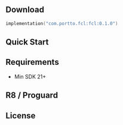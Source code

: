 ## Download

```kotlin
implementation("com.portto.fcl:fcl:0.1.0")
```

## Quick Start

## Requirements

- Min SDK 21+

## R8 / Proguard

## License
